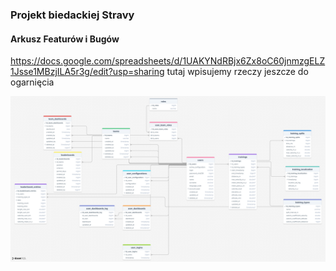 ### Projekt biedackiej Stravy

#### Arkusz Featurów i Bugów
https://docs.google.com/spreadsheets/d/1UAKYNdRBjx6Zx8oC60jnmzgELZ1Jsse1MBzjILA5r3g/edit?usp=sharing
tutaj wpisujemy rzeczy jeszcze do ogarnięcia

![diagram](drawSQL-image-export-2025-01-05(1).png)
